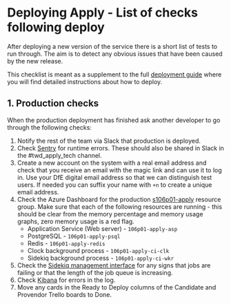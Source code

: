 # Deploying Apply - List of checks following deploy

After deploying a new version of the service there is a short list of
tests to run through. The aim is to detect any obvious issues that have
been caused by the new release.

This checklist is meant as a supplement to the full [deployment guide](https://github.com/DFE-Digital/apply-for-postgraduate-teacher-training/blob/master/docs/deployment.md)
where you will find detailed instructions about how to deploy.

## 1. Production checks

When the production deployment has finished ask another developer to go
through the following checks:

1. Notify the rest of the team via Slack that production is deployed.
2. Check
   [Sentry](https://sentry.io/organizations/dfe-bat/issues/?project=1765973)
   for runtime errors. These should also be shared in Slack in the
   #twd_apply_tech channel.
3. Create a new account on the system with a real email address and
   check that you receive an email with the magic link and can use it to
   log in. Use your DfE digital email address so that we can distinguish
   test users.  If needed you can suffix your name with `+n` to create a
   unique email address.
4. Check the Azure Dashboard for the production [s106p01-apply](https://portal.azure.com/#@9c7d9dd3-840c-4b3f-818e-552865082e16/dashboard/arm/subscriptions/67722207-6a10-4c7d-b4bc-c72caa76ef12/resourcegroups/s106p01-apply/providers/microsoft.portal/dashboards/s106p01-apply-dashboard) resource
   group. Make sure that each of the following resources are running -
   this should be clear from the memory percentage and memory usage
   graphs, zero memory usage is a red flag.
     - Application Service (Web server) - `106p01-apply-asp`
     - PostgreSQL - `106p01-apply-psql`
     - Redis - `106p01-apply-redis`
     - Clock background process - `106p01-apply-ci-clk`
     - Sidekiq background process - `106p01-apply-ci-wkr`
5. Check the [Sidekiq management
   interface](https://www.apply-for-teacher-training.education.gov.uk/support/sidekiq)
   for any signs that jobs are failing or that the length of the job
   queue is increasing.
6. Check [Kibana](https://kibana.logit.io/app/kibana#/discover?_g=(refreshInterval:(pause:!t,value:0),time:(from:now-10m,to:now))&_a=(columns:!(status,hosting_environment),index:'8ac115c0-aac1-11e8-88ea-0383c11b333a',interval:auto,query:(language:kuery,query:''),sort:!('@timestamp',desc))) for errors in the log.
7. Move any cards in the Ready to Deploy columns of the Candidate and
   Provendor Trello boards to Done.
